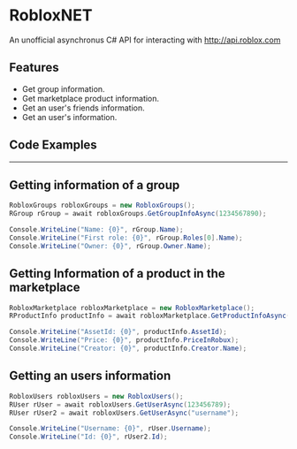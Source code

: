 # RobloxNET
 An unofficial asynchronus C# API for interacting with http://api.roblox.com

## Features
  - Get group information.
  - Get marketplace product information.
  - Get an user's friends information.
  - Get an user's information.

## Code Examples
___
## Getting information of a group
```cs
RobloxGroups robloxGroups = new RobloxGroups();
RGroup rGroup = await robloxGroups.GetGroupInfoAsync(1234567890);

Console.WriteLine("Name: {0}", rGroup.Name);
Console.WriteLine("First role: {0}", rGroup.Roles[0].Name);
Console.WriteLine("Owner: {0}", rGroup.Owner.Name);
```
## Getting Information of a product in the marketplace
```cs
RobloxMarketplace robloxMarketplace = new RobloxMarketplace();
RProductInfo productInfo = await robloxMarketplace.GetProductInfoAsync(123456789);

Console.WriteLine("AssetId: {0}", productInfo.AssetId);
Console.WriteLine("Price: {0}", productInfo.PriceInRobux);
Console.WriteLine("Creator: {0}", productInfo.Creator.Name);
```
## Getting an users information
```cs
RobloxUsers robloxUsers = new RobloxUsers();
RUser rUser = await robloxUsers.GetUserAsync(123456789);
RUser rUser2 = await robloxUsers.GetUserAsync("username");

Console.WriteLine("Username: {0}", rUser.Username);
Console.WriteLine("Id: {0}", rUser2.Id);
```
